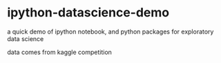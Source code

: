 ipython-datascience-demo
========================

a quick demo of ipython notebook, and python packages for exploratory data science

data comes from kaggle competition
